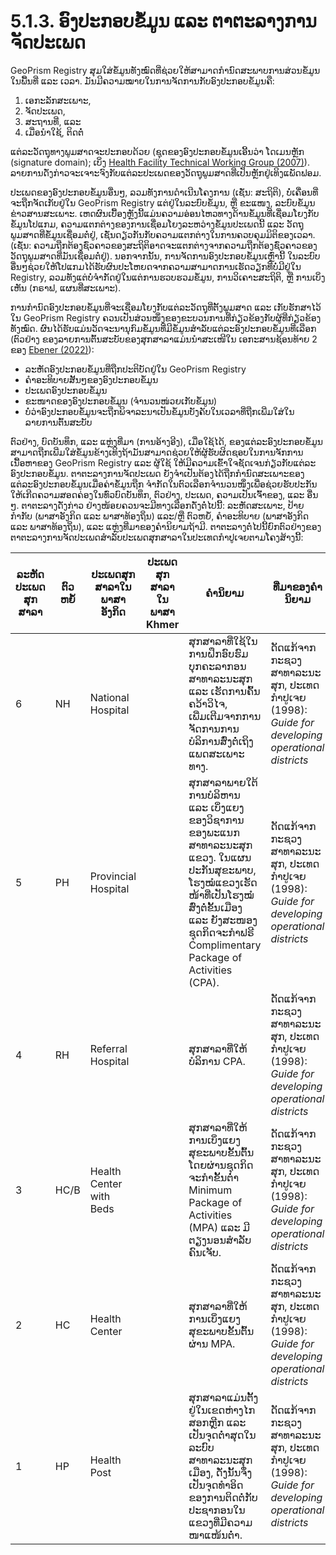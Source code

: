 # 5.1.3. ອົງປະກອບຂໍ້ມູນ ແລະ ຕາຕະລາງການຈັດປະເພດ

GeoPrism Registry ສຸມໃສ່ຂໍ້ມູນທັງໝົດທີ່ຊ່ວຍໃຫ້ສາມາດກຳນົດສະພາບການສ່ວນຂໍ້ມູນໃນພື້ນທີ່ ແລະ ເວລາ. ມັນມີຄວາມໝາຍໃນການຈັດການກັບອົງປະກອບຂໍ້ມູນຄື:

1. ເອກະລັກສະເພາະ,
2. ຈັດປະເພດ,
3. ສະຖານທີ່, ແລະ
4. ເມື່ອນຳໃຊ້, ຕິດຕໍ່

ແຕ່ລະວັດຖຸທາງພູມສາດຈະປະກອບດ້ວຍ (ຊຸດຂອງອົງປະກອບຂໍ້ມູນເອີ້ນວ່າ ໂດເມນຫຼັກ (signature domain); ເບິ່ງ [Health Facility Technical Working Group (2007)](https://www.measureevaluation.org/resources/publications/wp-07-91.html)). ລາຍການດັ່ງກ່າວຈະເຈາະຈົງກັບແຕ່ລະປະເພດຂອງວັດຖຸພູມສາດທີ່ເປັນຫຼັກຢູ່ເທິງແພັດຟອມ.

ປະເພດຂອງອົງປະກອບຂໍ້ມູນອື່ນໆ, ລວມທັງການດໍາເນີນໂຄງການ (ເຊັ່ນ: ສະຖິຕິ), ບໍ່ເຄື່ອນທີ່ຈະຖືກຈັດເກັບຢູ່ໃນ GeoPrism Registry ແຕ່ຢູ່ໃນລະບົບຂໍ້ມູນ, ຫຼື ຂະແໜງ, ລະບົບຂໍ້ມູນຂ່າວສານສະເພາະ. ເຫດຜົນເບື້ອງຫຼັງນີ້ແມ່ນຄວາມອ່ອນໄຫວທາງດ້ານຂໍ້ມູນທີ່ເຊື່ອມໂຍງກັບຂໍ້ມູນໂປແກມ, ຄວາມແຕກຕ່າງຂອງການເຊື່ອມໂຍງລະຫວ່າງຂໍ້ມູນປະເພດນີ້ ແລະ ວັດຖຸພູມສາດທີ່ຂໍ້ມູນເຊື່ອມຕໍ່ຢູ່, ເຊັ່ນດຽວກັນກັບຄວາມແຕກຕ່າງໃນການຄວບຄຸມມິຕິຂອງເວລາ. (ເຊັ່ນ: ຄວາມຖືກຕ້ອງຊົ່ວຄາວຂອງສະຖິຕິອາດຈະແຕກຕ່າງຈາກຄວາມຖືກຕ້ອງຊົ່ວຄາວຂອງວັດຖຸພູມສາດທີ່ມັນເຊື່ອມຕໍ່ຢູ່). ນອກຈາກນັ້ນ, ການຈັດການອົງປະກອບຂໍ້ມູນເຫຼົ່ານີ້ ໃນລະບົບອື່ນໆຊ່ວຍໃຫ້ໂປແກມໄດ້ຮັບຜົນປະໂຫຍດຈາກຄວາມສາມາດການເຮັດວຽກທີ່ບໍ່ມີຢູ່ໃນ Registry, ລວມທັງແຕ່ບໍ່ຈໍາກັດຢູ່ໃນແຕ່ການຮວບຮວມຂໍ້ມູນ, ການວິເຄາະສະຖິຕິ, ຫຼື ການເບິ່ງເຫັນ (ກຣາຟ, ແຜນທີ່ສະເພາະ).

ການກໍານົດອົງປະກອບຂໍ້ມູນທີ່ຈະເຊື່ອມໂຍງກັບແຕ່ລະວັດຖຸທີ່ຕັ້ງພູມສາດ ແລະ ເກັບຮັກສາໄວ້ໃນ GeoPrism Registry ຄວນເປັນສ່ວນໜຶ່ງຂອງຂະບວນການທີ່ກ່ຽວຂ້ອງກັບຜູ້ທີ່ກ່ຽວຂ້ອງທັງໝົດ. ຜົນໄດ້ຮັບແມ່ນວັດຈະນານຸກົມຂໍ້ມູນທີ່ມີຂໍ້ມູນສໍາລັບແຕ່ລະອົງປະກອບຂໍ້ມູນທີ່ເລືອກ (ຕົວຢ່າງ ຂອງລາຍການຕົ້ນສະບັບຂອງສຸກສາລາແມ່ນນໍາສະເໜີໃນ ເອກະສານຊ້ອນທ້າຍ 2 ຂອງ [Ebener (2022)](https://healthgeolab.net/DOCUMENTS/Guidance\_Common\_Geo-registry\_Ve2.pdf)):

* ລະຫັດອົງປະກອບຂໍ້ມູນທີ່ຖືກປະຕິບັດຢູ່ໃນ GeoPrism Registry
* ຄຳອະທິບາຍສັ້ນໆຂອງອົງປະກອບຂໍ້ມູນ
* ປະເພດອົງປະກອບຂໍ້ມູນ
* ຂະໜາດຂອງອົງປະກອບຂໍ້ມູນ (ຈໍານວນໜ່ວຍເກັບຂໍ້ມູນ)
* ບໍ່ວ່າອົງປະກອບຂໍ້ມູນຈະຖືກພິຈາລະນາເປັນຂໍ້ມູນບັງຄັບໃນເວລາທີ່ຖືກເພີ່ມໃສ່ໃນລາຍການຕົ້ນສະບັບ

ຕົວຢ່າງ, ບົດບັນທຶກ, ແລະ ແຫຼ່ງທີ່ມາ (ການອ້າງອີງ), ເມື່ອໃຊ້ໄດ້, ຂອງແຕ່ລະອົງປະກອບຂໍ້ມູນສາມາດຖືກເພີ່ມໃສ່ຂໍ້ມູນຂ້າງເທິງຖ້າມັນສາມາດຊ່ວຍໃຫ້ຜູ້ຮັບຜິດຊອບໃນການຈັກການເນື້ອຫາຂອງ GeoPrism Registry ແລະ ຜູ້ໃຊ້ ໃຫ້ມີຄວາມເຂົ້າໃຈຊັດເຈນກ່ຽວກັບແຕ່ລະອົງປະກອບຂໍ້ມູນ. ຕາຕະລາງການຈັດປະເພດ ຍັງຈໍາເປັນຕ້ອງໄດ້ຖືກກໍານົດສະເພາະຂອງແຕ່ລະອົງປະກອບຂໍ້ມູນເມື່ອຄ່າຂໍ້ມູນຖືກ ຈໍາກັດໃນຕົວເລືອກຈຳນວນໜຶ່ງເພື່ອຊ່ວຍຮັບປະກັນໃຫ້ເກີດຄວາມສອດຄ່ອງໃນທົ່ວບົດບັນທຶກ, ຕົວຢ່າງ, ປະເພດ, ຄວາມເປັນເຈົ້າຂອງ, ແລະ ອື່ນໆ. ຕາຕະລາງດັ່ງກ່າວ ຢ່າງໜ້ອຍຄວນຈະມີທາງເລືອກດັ່ງຕໍ່ໄປນີ້: ລະຫັດສະເພາະ, ປ້າຍກຳກັບ (ພາສາອັງກິດ ແລະ ພາສາທ້ອງຖິ່ນ) ແລະ/ຫຼື ຕົວຫຍໍ້, ຄຳອະທິບາຍ (ພາສາອັງກິດ ແລະ ພາສາທ້ອງຖິ່ນ), ແລະ ແຫຼ່ງທີ່ມາຂອງຄຳນິຍາມຖ້າມີ. ຕາຕະລາງຕໍ່ໄປນີ້ຍົກຕົວຢ່າງຂອງຕາຕະລາງການຈັດປະເພດສໍາລັບປະເພດສຸກສາລາໃນປະເທດກຳປູເຈຍຕາມໂຄງສ້າງນີ້:

<table><thead><tr><th width="190">ລະຫັດປະເພດສຸກສາລາ</th><th width="78">ຕົວຫຍໍ້</th><th>ປະເພດສຸກສາລາໃນພາສາອັງກິດ</th><th>ປະເພດສຸກສາລາໃນພາສາ Khmer</th><th>ຄໍານິຍາມ</th><th>ທີ່ມາຂອງຄໍານິຍາມ</th></tr></thead><tbody><tr><td>6</td><td>NH</td><td>National Hospital</td><td></td><td>ສຸກສາລາທີ່ໃຊ້ໃນການຝຶກອົບຮົມບຸກຄະລາກອນສາທາລະນະສຸກ ແລະ ເຮັດການຄົ້ນຄວ້າວິໄຈ, ເພີ່ມເຕີມຈາກການຈັດການການບໍລິການສົ່ງຕໍ່ເຖິງແພດສະເພາະທາງ.</td><td>ດັດແກ້ຈາກກະຊວງສາທາລະນະສຸກ, ປະເທດກຳປູເຈຍ (1998): <em>Guide for developing operational districts</em></td></tr><tr><td>5</td><td>PH</td><td>Provincial Hospital</td><td></td><td>ສຸກສາລາພາຍໃຕ້ການບໍລິຫານ ແລະ ເບິ່ງແຍງຂອງວິຊາການຂອງພະແນກສາທາລະນະສຸກແຂວງ. ໃນແຜນປະກັນສຸຂະພາບ, ໂຮງໝໍແຂວງເຮັດໜ້າທີ່ເປັນໂຮງໝໍສົ່ງຕໍ່ຂັ້ນເມືອງ ແລະ ຍັງສະໜອງຊຸດກິດຈະກຳຟຣີ Complimentary Package of Activities (CPA).</td><td>ດັດແກ້ຈາກກະຊວງສາທາລະນະສຸກ, ປະເທດກຳປູເຈຍ (1998): <em>Guide for developing operational districts</em></td></tr><tr><td>4</td><td>RH</td><td>Referral Hospital</td><td></td><td>ສຸກສາລາທີ່ໃຫ້ບໍລິການ CPA.</td><td>ດັດແກ້ຈາກກະຊວງສາທາລະນະສຸກ, ປະເທດກຳປູເຈຍ (1998): <em>Guide for developing operational districts</em></td></tr><tr><td>3</td><td>HC/B</td><td>Health Center with Beds</td><td></td><td>ສຸກສາລາທີ່ໃຫ້ການເບິ່ງແຍງສຸຂະພາບຂັ້ນຕົ້ນໂດຍຜ່ານຊຸດກິດຈະກໍາຂັ້ນຕ່ຳ Minimum Package of Activities (MPA) ແລະ ມີຕຽງນອນສໍາລັບຄົນເຈັບ.</td><td>ດັດແກ້ຈາກກະຊວງສາທາລະນະສຸກ, ປະເທດກຳປູເຈຍ (1998): <em>Guide for developing operational districts</em></td></tr><tr><td>2</td><td>HC</td><td>Health Center</td><td></td><td>ສຸກສາລາທີ່ໃຫ້ການເບິ່ງແຍງສຸຂະພາບຂັ້ນຕົ້ນຜ່ານ MPA.</td><td>ດັດແກ້ຈາກກະຊວງສາທາລະນະສຸກ, ປະເທດກຳປູເຈຍ (1998): <em>Guide for developing operational districts</em></td></tr><tr><td>1</td><td>HP</td><td>Health Post</td><td></td><td>ສຸກສາລາແມ່ນຕັ້ງຢູ່ໃນເຂດຫ່າງໄກສອກຫຼີກ ແລະ ເປັນຈຸດຕໍ່າສຸດໃນລະບົບສາທາລະນະສຸກເມືອງ, ດັ່ງນັ້ນຈຶ່ງເປັນຈຸດທຳອິດຂອງການຕິດຕໍ່ກັບປະຊາກອນໃນແຂວງທີ່ມີຄວາມໜາແໜ້ນຕໍ່າ.</td><td>ດັດແກ້ຈາກກະຊວງສາທາລະນະສຸກ, ປະເທດກຳປູເຈຍ (1998): <em>Guide for developing operational districts</em></td></tr></tbody></table>
